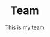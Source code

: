 --- 
layout: page
title : Team
permalink: /team/
subtitle: "This is my team" 
feature-img: "assets/img/pexels/computer.jpeg"
tags: [Archive]
---